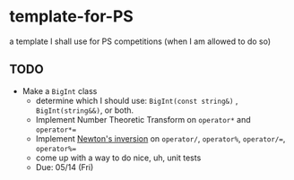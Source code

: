 # template-for-PS
a template I shall use for PS competitions (when I am allowed to do so)

## TODO

* Make a `BigInt` class
  * determine which I should use: `BigInt(const string&)` , `BigInt(string&&)`, or both.
  * Implement Number Theoretic Transform on `operator*` and `operator*=`
  * Implement [Newton's inversion](http://bioinfo.ict.ac.cn/~dbu/AlgorithmCourses/Lectures/Lec5-Fast-Division-Hasselstrom2003.pdf) on `operator/`, `operator%`, `operator/=`, `operator%=`
  * come up with a way to do nice, uh, unit tests
  * Due: 05/14 (Fri)

